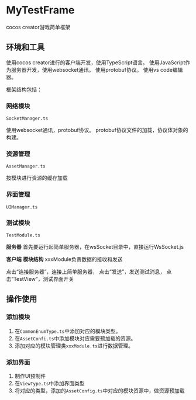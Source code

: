 # MyTestFrame
cocos creator游戏简单框架

## 环境和工具
使用cocos creator进行的客户端开发，使用TypeScript语言。
使用JavaScript作为服务器开发，使用websocket通讯。
使用protobuf协议。
使用vs code编辑器。

框架结构包括：

### 网络模块 
```
SocketManager.ts
```
使用websocket通讯，protobuf协议。
protobuf协议文件的加载，协议体对象的构建。

### 资源管理
```
AssetManager.ts
```
按模块进行资源的缓存加载

### 界面管理
```
UIManager.ts
```

### 测试模块
```
TestModule.ts
```
**服务器**
首先要运行起简单服务器，在wsSocket目录中，直接运行WsSocket.js

**客户端**
**模块结构** xxxModule负责数据的接收和发送 

点击“连接服务器”，连接上简单服务器，
点击“发送”，发送测试消息，
点击“TestView”，测试界面开关

## 操作使用
### 添加模块
1. 在`CommonEnumType.ts`中添加对应的模块类型。
2. 在`AssetConfi.ts`中添加模块对应需要预加载的资源。
3. 添加对应的模块管理类`xxxModule.ts`进行数据管理。

### 添加界面
1. 制作UI预制件
2. 在`ViewType.ts`中添加界面类型
3. 将对应的类型，添加的`AssetConfig.ts`中对应的模块资源中，做资源预加载